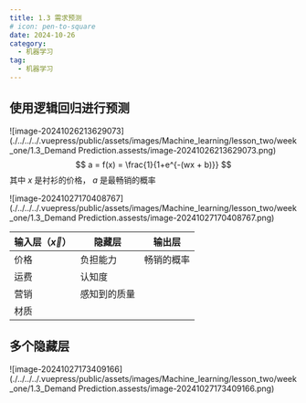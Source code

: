 ```yaml
---
title: 1.3 需求预测
# icon: pen-to-square
date: 2024-10-26
category:
  - 机器学习
tag:
  - 机器学习
---
```


## 使用逻辑回归进行预测

![image-20241026213629073](./../../../.vuepress/public/assets/images/Machine_learning/lesson_two/week_one/1.3_Demand Prediction.assests/image-20241026213629073.png)
$$
a = f(x) = \frac{1}{1+e^{-(wx + b)}}
$$
其中 $x$ 是衬衫的价格， $a$ 是最畅销的概率

![image-20241027170408767](./../../../.vuepress/public/assets/images/Machine_learning/lesson_two/week_one/1.3_Demand Prediction.assests/image-20241027170408767.png)

| 输入层（$\vec{x}$） | 隐藏层       | 输出层     |
| ------------------- | ------------ | ---------- |
| 价格                | 负担能力     | 畅销的概率 |
| 运费                | 认知度       |            |
| 营销                | 感知到的质量 |            |
| 材质                |              |            |

## 多个隐藏层

![image-20241027173409166](./../../../.vuepress/public/assets/images/Machine_learning/lesson_two/week_one/1.3_Demand Prediction.assests/image-20241027173409166.png)